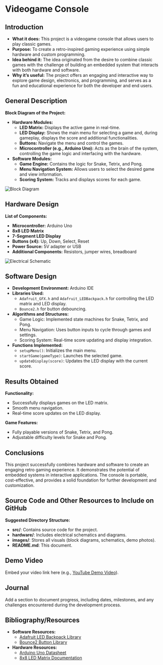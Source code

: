 <!DOCTYPE html>
<html lang="en">
<head>
  <meta charset="UTF-8">
  <meta name="viewport" content="width=device-width, initial-scale=1.0">
  
</head>
<body>
  <h1>Videogame Console</h1>

  <h2>Introduction</h2>
  <ul>
    <li><strong>What it does:</strong> This project is a videogame console that allows users to play classic games.</li>
    <li><strong>Purpose:</strong> To create a retro-inspired gaming experience using simple hardware and custom programming.</li>
    <li><strong>Idea behind it:</strong> The idea originated from the desire to combine classic games with the challenge of building an embedded system that interacts with both hardware and software.</li>
    <li><strong>Why it’s useful:</strong> The project offers an engaging and interactive way to explore game design, electronics, and programming, and serves as a fun and educational experience for both the developer and end users.</li>
  </ul>

  <h2>General Description</h2>
  <p><strong>Block Diagram of the Project:</strong></p>
  <ul>
    <li><strong>Hardware Modules:</strong>
      <ul>
        <li><strong>LED Matrix:</strong> Displays the active game in real-time.</li>
        <li><strong>LED Display:</strong> Shows the main menu for selecting a game and, during gameplay, displays the score and additional functionalities.</li>
        <li><strong>Buttons:</strong> Navigate the menu and control the games.</li>
        <li><strong>Microcontroller (e.g., Arduino Uno):</strong> Acts as the brain of the system, controlling the game logic and interfacing with the hardware.</li>
      </ul>
    </li>
    <li><strong>Software Modules:</strong>
      <ul>
        <li><strong>Game Engine:</strong> Contains the logic for Snake, Tetrix, and Pong.</li>
        <li><strong>Menu Navigation System:</strong> Allows users to select the desired game and view information.</li>
        <li><strong>Scoring System:</strong> Tracks and displays scores for each game.</li>
      </ul>
    </li>
  </ul>
  <!-- TODO: Add a block diagram image -->
  <p><img src="images/block_diagram_console.png" alt="Block Diagram" /></p>

  <h2>Hardware Design</h2>
  <p><strong>List of Components:</strong></p>
  <ul>
    <li><strong>Microcontroller:</strong> Arduino Uno</li>
    <li><strong>8x8 LED Matrix</strong></li>
    <li><strong>7-Segment LED Display</strong></li>
    <li><strong>Buttons (x4):</strong> Up, Down, Select, Reset</li>
    <li><strong>Power Source:</strong> 5V adapter or USB</li>
    <li><strong>Additional Components:</strong> Resistors, jumper wires, breadboard</li>
  </ul>
  <!-- TODO: Add electrical schematics -->
  <p><img src="images/electrical_schematic_console.png" alt="Electrical Schematic" /></p>

  <h2>Software Design</h2>
  <ul>
    <li><strong>Development Environment:</strong> Arduino IDE</li>
    <li><strong>Libraries Used:</strong>
      <ul>
        <li><code>Adafruit_GFX.h</code> and <code>Adafruit_LEDBackpack.h</code> for controlling the LED matrix and LED display.</li>
        <li><code>Bounce2.h</code> for button debouncing.</li>
      </ul>
    </li>
    <li><strong>Algorithms and Structures:</strong>
      <ul>
        <li>Game Logic: Implemented state machines for Snake, Tetrix, and Pong.</li>
        <li>Menu Navigation: Uses button inputs to cycle through games and settings.</li>
        <li>Scoring System: Real-time score updating and display integration.</li>
      </ul>
    </li>
    <li><strong>Functions Implemented:</strong>
      <ul>
        <li><code>setupMenu()</code>: Initializes the main menu.</li>
        <li><code>startGame(gameType)</code>: Launches the selected game.</li>
        <li><code>updateDisplay(score)</code>: Updates the LED display with the current score.</li>
      </ul>
    </li>
  </ul>

  <h2>Results Obtained</h2>
  <p><strong>Functionality:</strong></p>
  <ul>
    <li>Successfully displays games on the LED matrix.</li>
    <li>Smooth menu navigation.</li>
    <li>Real-time score updates on the LED display.</li>
  </ul>
  <p><strong>Game Features:</strong></p>
  <ul>
    <li>Fully playable versions of Snake, Tetrix, and Pong.</li>
    <li>Adjustable difficulty levels for Snake and Pong.</li>
  </ul>

  <h2>Conclusions</h2>
  <p>This project successfully combines hardware and software to create an engaging retro gaming experience. It demonstrates the potential of embedded systems in interactive applications. The console is portable, cost-effective, and provides a solid foundation for further development and customization.</p>

  <h2>Source Code and Other Resources to Include on GitHub</h2>
  <p><strong>Suggested Directory Structure:</strong></p>
  <ul>
    <li><strong>src/</strong>: Contains source code for the project.</li>
    <li><strong>hardware/</strong>: Includes electrical schematics and diagrams.</li>
    <li><strong>images/</strong>: Stores all visuals (block diagrams, schematics, demo photos).</li>
    <li><strong>README.md</strong>: This document.</li>
  </ul>

  <h2>Demo Video</h2>
  <!-- TODO: Add a demo video link -->
  <p>Embed your video link here (e.g., <a href="#">YouTube Demo Video</a>).</p>

  <h2>Journal</h2>
  <!-- TODO: Add progress tracking details -->
  <p>Add a section to document progress, including dates, milestones, and any challenges encountered during the development process.</p>

  <h2>Bibliography/Resources</h2>
  <ul>
    <li><strong>Software Resources:</strong>
      <ul>
        <li><a href="https://github.com/adafruit/Adafruit_LED_Backpack" target="_blank">Adafruit LED Backpack Library</a></li>
        <li><a href="https://github.com/thomasfredericks/Bounce2" target="_blank">Bounce2 Button Library</a></li>
      </ul>
    </li>
    <li><strong>Hardware Resources:</strong>
      <ul>
        <li><a href="https://www.arduino.cc/" target="_blank">Arduino Uno Datasheet</a></li>
        <li><a href="https://example.com/led-matrix-doc" target="_blank">8x8 LED Matrix Documentation</a> <!-- TODO: Replace with correct link --></li>
      </ul>
    </li>
  </ul>
</body>
</html>
